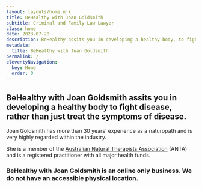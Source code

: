 ```yaml
---
layout: layouts/home.njk
title: BeHealthy with Joan Goldsmith
subtitle: Criminal and Family Law Lawyer
class: home
date: 2023-07-20
description: BeHealthy assits you in developing a healthy body, to fight disease, rather than just treat the symptoms of disease.
metadata:
  title: BeHealthy with Joan Goldsmith
permalink: /
eleventyNavigation:
  key: Home
  order: 0
---
```


## BeHealthy with Joan Goldsmith assits you in developing a healthy body to fight disease, rather than just treat the symptoms of disease. ##

Joan Goldsmith has more than 30 years’ experience as a naturopath and is very highly regarded within the industry.

She is a member of the <a href="https://www.australiannaturaltherapistsassociation.com.au/" title="Australian Natural Therapists Association">Australian Natural Therapists Association</a> (ANTA) and is a registered practitioner with all major health funds. 

    
### BeHealthy with Joan Goldsmith is an online only business. We do not have an accessible physical location. ###








